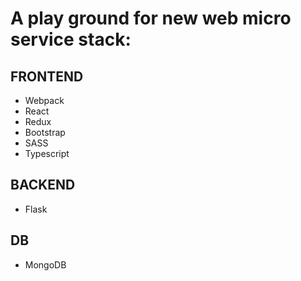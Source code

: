 # A play ground for new web micro service stack:
## FRONTEND
- Webpack
- React
- Redux
- Bootstrap
- SASS
- Typescript

## BACKEND
- Flask

## DB
- MongoDB
